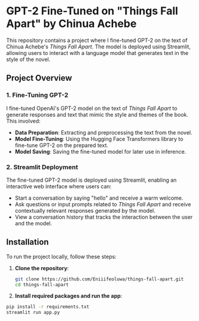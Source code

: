 # GPT-2 Fine-Tuned on "Things Fall Apart" by Chinua Achebe

This repository contains a project where I fine-tuned GPT-2 on the text of Chinua Achebe's *Things Fall Apart*. The model is deployed using Streamlit, allowing users to interact with a language model that generates text in the style of the novel.

## Project Overview

### 1. Fine-Tuning GPT-2

I fine-tuned OpenAI's GPT-2 model on the text of *Things Fall Apart* to generate responses and text that mimic the style and themes of the book. This involved:

- **Data Preparation**: Extracting and preprocessing the text from the novel.
- **Model Fine-Tuning**: Using the Hugging Face Transformers library to fine-tune GPT-2 on the prepared text.
- **Model Saving**: Saving the fine-tuned model for later use in inference.

### 2. Streamlit Deployment

The fine-tuned GPT-2 model is deployed using Streamlit, enabling an interactive web interface where users can:

- Start a conversation by saying "hello" and receive a warm welcome.
- Ask questions or input prompts related to *Things Fall Apart* and receive contextually relevant responses generated by the model.
- View a conversation history that tracks the interaction between the user and the model.

## Installation

To run the project locally, follow these steps:

1. **Clone the repository**:
   ```bash
   git clone https://github.com/Eniiifeoluwa/things-fall-apart.git
   cd things-fall-apart
2. **Install required packages and run the app**:
```bash
pip install -r requirements.txt
streamlit run app.py

